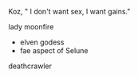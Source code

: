 Koz, " I don't want sex, I want gains."

lady moonfire
- elven godess
- fae aspect of Selune

deathcrawler 